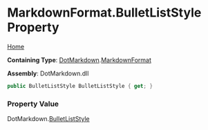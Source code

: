 # MarkdownFormat\.BulletListStyle Property

[Home](../../../README.md)

**Containing Type**: [DotMarkdown](../../README.md)\.[MarkdownFormat](../README.md)

**Assembly**: DotMarkdown\.dll

```csharp
public BulletListStyle BulletListStyle { get; }
```

### Property Value

DotMarkdown\.[BulletListStyle](../../BulletListStyle/README.md)

